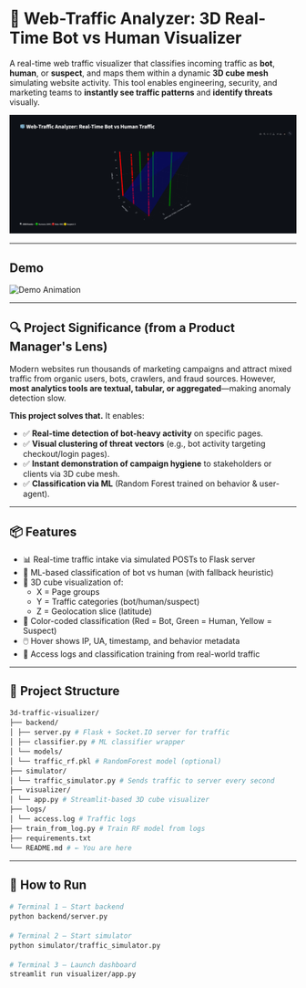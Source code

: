 # 🧊 Web-Traffic Analyzer: 3D Real-Time Bot vs Human Visualizer

A real-time web traffic visualizer that classifies incoming traffic as **bot**, **human**, or **suspect**, and maps them within a dynamic **3D cube mesh** simulating website activity. This tool enables engineering, security, and marketing teams to **instantly see traffic patterns** and **identify threats** visually.

![3D Screenshot](./assets/3d_output_preview.png)

---
## Demo

![Demo Animation](./assets/demo.gif)

---

## 🔍 Project Significance (from a Product Manager's Lens)

Modern websites run thousands of marketing campaigns and attract mixed traffic from organic users, bots, crawlers, and fraud sources. However, **most analytics tools are textual, tabular, or aggregated**—making anomaly detection slow.

**This project solves that.** It enables:

- ✅ **Real-time detection of bot-heavy activity** on specific pages.
- ✅ **Visual clustering of threat vectors** (e.g., bot activity targeting checkout/login pages).
- ✅ **Instant demonstration of campaign hygiene** to stakeholders or clients via 3D cube mesh.
- ✅ **Classification via ML** (Random Forest trained on behavior & user-agent).

---

## 📦 Features

- 📊 Real-time traffic intake via simulated POSTs to Flask server
- 🧠 ML-based classification of bot vs human (with fallback heuristic)
- 🧩 3D cube visualization of:
  - X = Page groups
  - Y = Traffic categories (bot/human/suspect)
  - Z = Geolocation slice (latitude)
- 🎨 Color-coded classification (Red = Bot, Green = Human, Yellow = Suspect)
- 🖱️ Hover shows IP, UA, timestamp, and behavior metadata
- 💾 Access logs and classification training from real-world traffic

---

## 🧱 Project Structure

```bash
3d-traffic-visualizer/
├── backend/
│ ├── server.py # Flask + Socket.IO server for traffic
│ ├── classifier.py # ML classifier wrapper
│ └── models/
│ └── traffic_rf.pkl # RandomForest model (optional)
├── simulator/
│ └── traffic_simulator.py # Sends traffic to server every second
├── visualizer/
│ └── app.py # Streamlit-based 3D cube visualizer
├── logs/
│ └── access.log # Traffic logs
├── train_from_log.py # Train RF model from logs
├── requirements.txt
└── README.md # ← You are here
```

---

## 🚀 How to Run

```bash
# Terminal 1 – Start backend
python backend/server.py

# Terminal 2 – Start simulator
python simulator/traffic_simulator.py

# Terminal 3 – Launch dashboard
streamlit run visualizer/app.py

